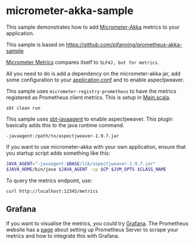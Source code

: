 # micrometer-akka-sample

This sample demonstrates how to add [Micrometer-Akka](https://github.com/pjfanning/micrometer-akka) metrics to your application.

This sample is based on https://github.com/pjfanning/prometheus-akka-sample

[Micrometer Metrics](http://micrometer.io/) compares itself to `SLF4J, but for metrics`.

All you need to do is add a dependency on the micrometer-akka jar, add some configuration to your [application.conf](https://github.com/pjfanning/micrometer-akka-sample/blob/main/src/main/resources/application.conf) and to enable aspectjweaver.

This sample uses `micrometer-registry-prometheus` to have the metrics registered as Prometheus client metrics.
This is setup in [Main.scala](https://github.com/pjfanning/micrometer-akka-sample/blob/main/src/main/scala/com/example/akka/Main.scala).

```sbt clean run```

This sample uses [sbt-javaagent](https://github.com/sbt/sbt-javaagent) to enable aspectjweaver.
This plugin basically adds this to the java runtime command.

```-javaagent:/path/to/aspectjweaver-1.9.7.jar```

If you want to use micrometer-akka with your own application, ensure that you startup script adds something like this:

```bash
JAVA_AGENT="-javaagent:$BASE/lib/aspectjweaver-1.9.7.jar"
$JAVA_HOME/bin/java $JAVA_AGENT -cp $CP $JVM_OPTS $CLASS_NAME
```

To query the metrics endpoint, use:

```curl http://localhost:12345/metrics```

## Grafana

If you want to visualise the metrics, you could try [Grafana](http://docs.grafana.org/).
The Prometheus website has a [page](https://prometheus.io/docs/visualization/grafana/) about setting up Prometheus Server to scrape your metrics and how to integrate this with Grafana.
